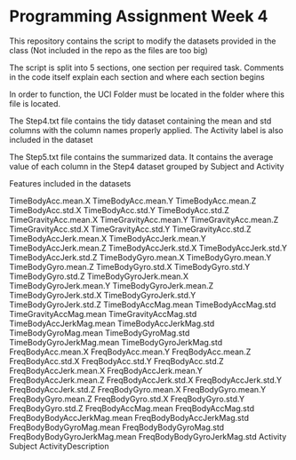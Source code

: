 # Programming Assignment Week 4

This repository contains the script to modify the datasets provided in the class (Not included in the repo as the files are too big)

The script is split into 5 sections, one section per required task. Comments in the code itself explain each section and where each section begins

In order to function, the UCI Folder must be located in the folder where this file is located.

The Step4.txt file contains the tidy dataset containing the mean and std columns with the column names properly applied. The Activity label is also included in the dataset

The Step5.txt file contains the summarized data. It contains the average value of each column in the Step4 dataset grouped by Subject and Activity

Features included in the datasets

TimeBodyAcc.mean.X 
TimeBodyAcc.mean.Y 
TimeBodyAcc.mean.Z 
TimeBodyAcc.std.X 
TimeBodyAcc.std.Y 
TimeBodyAcc.std.Z 
TimeGravityAcc.mean.X 
TimeGravityAcc.mean.Y 
TimeGravityAcc.mean.Z 
TimeGravityAcc.std.X 
TimeGravityAcc.std.Y 
TimeGravityAcc.std.Z 
TimeBodyAccJerk.mean.X 
TimeBodyAccJerk.mean.Y 
TimeBodyAccJerk.mean.Z 
TimeBodyAccJerk.std.X 
TimeBodyAccJerk.std.Y 
TimeBodyAccJerk.std.Z 
TimeBodyGyro.mean.X 
TimeBodyGyro.mean.Y 
TimeBodyGyro.mean.Z 
TimeBodyGyro.std.X 
TimeBodyGyro.std.Y 
TimeBodyGyro.std.Z 
TimeBodyGyroJerk.mean.X 
TimeBodyGyroJerk.mean.Y 
TimeBodyGyroJerk.mean.Z 
TimeBodyGyroJerk.std.X 
TimeBodyGyroJerk.std.Y 
TimeBodyGyroJerk.std.Z 
TimeBodyAccMag.mean 
TimeBodyAccMag.std 
TimeGravityAccMag.mean 
TimeGravityAccMag.std 
TimeBodyAccJerkMag.mean 
TimeBodyAccJerkMag.std 
TimeBodyGyroMag.mean 
TimeBodyGyroMag.std 
TimeBodyGyroJerkMag.mean 
TimeBodyGyroJerkMag.std 
FreqBodyAcc.mean.X 
FreqBodyAcc.mean.Y 
FreqBodyAcc.mean.Z 
FreqBodyAcc.std.X 
FreqBodyAcc.std.Y 
FreqBodyAcc.std.Z 
FreqBodyAccJerk.mean.X 
FreqBodyAccJerk.mean.Y 
FreqBodyAccJerk.mean.Z 
FreqBodyAccJerk.std.X 
FreqBodyAccJerk.std.Y 
FreqBodyAccJerk.std.Z 
FreqBodyGyro.mean.X 
FreqBodyGyro.mean.Y 
FreqBodyGyro.mean.Z 
FreqBodyGyro.std.X 
FreqBodyGyro.std.Y 
FreqBodyGyro.std.Z 
FreqBodyAccMag.mean 
FreqBodyAccMag.std 
FreqBodyBodyAccJerkMag.mean 
FreqBodyBodyAccJerkMag.std 
FreqBodyBodyGyroMag.mean 
FreqBodyBodyGyroMag.std 
FreqBodyBodyGyroJerkMag.mean 
FreqBodyBodyGyroJerkMag.std 
Activity 
Subject 
ActivityDescription